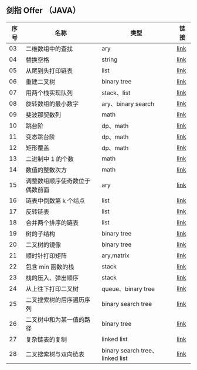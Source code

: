 ## 剑指 Offer （JAVA）

| 序号 | 名称 | 类型 | 链接 |
|---|---|---|---|
|03|二维数组中的查找|ary|[link](/code/No03)|
|04|替换空格|string|[link](/code/No04)|
|05|从尾到头打印链表|list|[link](/code/No05)|
|06|重建二叉树|binary tree|[link](/code/No06)|
|07|用两个栈实现队列|stack、list|[link](/code/No07)|
|08|旋转数组的最小数字|ary、binary search|[link](/code/No08)|
|09|斐波那契数列|math|[link](/code/No09)|
|10|跳台阶|dp、math|[link](/code/No10)|
|11|变态跳台阶|dp、math|[link](/code/No11)|
|12|矩形覆盖|dp、math|[link](/code/No12)|
|13|二进制中 1 的个数|math|[link](/code/No13)|
|14|数值的整数次方|math|[link](/code/No14)|
|15|调整数组顺序使奇数位于偶数前面|ary|[link](/code/No15)|
|16|链表中倒数第 k 个结点|list|[link](/code/No16)|
|17|反转链表|list|[link](/code/No17)|
|18|合并两个排序的链表|list|[link](/code/No18)|
|19|树的子结构|binary tree|[link](/code/No19)|
|20|二叉树的镜像|binary tree|[link](/code/No20)|
|21|顺时针打印矩阵|ary,matrix|[link](/code/No21)|
|22|包含 min 函数的栈|stack|[link](/code/No22)|
|23|栈的压入、弹出顺序|stack|[link](/code/No23)|
|24|从上往下打印二叉树|queue、binary tree|[link](/code/No24)|
|25|二叉搜索树的后序遍历序列|binary search tree|[link](/code/No25)|
|26|二叉树中和为某一值的路径|binary tree|[link](/code/No26)|
|27|复杂链表的复制|linked list|[link](/code/No27)|
|28|二叉搜索树与双向链表|binary search tree、linked list|[link](/code/No28)|
